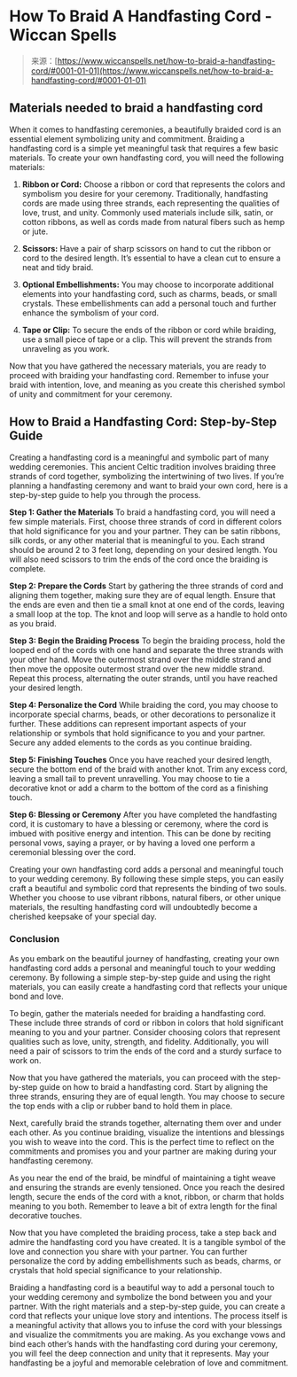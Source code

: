 <!--yml
category: 未分类
date: 2024-06-12 20:06:52
-->

# How To Braid A Handfasting Cord - Wiccan Spells

> 来源：[https://www.wiccanspells.net/how-to-braid-a-handfasting-cord/#0001-01-01](https://www.wiccanspells.net/how-to-braid-a-handfasting-cord/#0001-01-01)

## Materials needed to braid a handfasting cord

When it comes to handfasting ceremonies, a beautifully braided cord is an essential element symbolizing unity and commitment. Braiding a handfasting cord is a simple yet meaningful task that requires a few basic materials. To create your own handfasting cord, you will need the following materials:

1.  **Ribbon or Cord:** Choose a ribbon or cord that represents the colors and symbolism you desire for your ceremony. Traditionally, handfasting cords are made using three strands, each representing the qualities of love, trust, and unity. Commonly used materials include silk, satin, or cotton ribbons, as well as cords made from natural fibers such as hemp or jute.

2.  **Scissors:** Have a pair of sharp scissors on hand to cut the ribbon or cord to the desired length. It’s essential to have a clean cut to ensure a neat and tidy braid.

3.  **Optional Embellishments:** You may choose to incorporate additional elements into your handfasting cord, such as charms, beads, or small crystals. These embellishments can add a personal touch and further enhance the symbolism of your cord.

4.  **Tape or Clip:** To secure the ends of the ribbon or cord while braiding, use a small piece of tape or a clip. This will prevent the strands from unraveling as you work.

Now that you have gathered the necessary materials, you are ready to proceed with braiding your handfasting cord. Remember to infuse your braid with intention, love, and meaning as you create this cherished symbol of unity and commitment for your ceremony.

## How to Braid a Handfasting Cord: Step-by-Step Guide

Creating a handfasting cord is a meaningful and symbolic part of many wedding ceremonies. This ancient Celtic tradition involves braiding three strands of cord together, symbolizing the intertwining of two lives. If you’re planning a handfasting ceremony and want to braid your own cord, here is a step-by-step guide to help you through the process.

**Step 1: Gather the Materials**
To braid a handfasting cord, you will need a few simple materials. First, choose three strands of cord in different colors that hold significance for you and your partner. They can be satin ribbons, silk cords, or any other material that is meaningful to you. Each strand should be around 2 to 3 feet long, depending on your desired length. You will also need scissors to trim the ends of the cord once the braiding is complete.

**Step 2: Prepare the Cords**
Start by gathering the three strands of cord and aligning them together, making sure they are of equal length. Ensure that the ends are even and then tie a small knot at one end of the cords, leaving a small loop at the top. The knot and loop will serve as a handle to hold onto as you braid.

**Step 3: Begin the Braiding Process**
To begin the braiding process, hold the looped end of the cords with one hand and separate the three strands with your other hand. Move the outermost strand over the middle strand and then move the opposite outermost strand over the new middle strand. Repeat this process, alternating the outer strands, until you have reached your desired length.

**Step 4: Personalize the Cord**
While braiding the cord, you may choose to incorporate special charms, beads, or other decorations to personalize it further. These additions can represent important aspects of your relationship or symbols that hold significance to you and your partner. Secure any added elements to the cords as you continue braiding.

**Step 5: Finishing Touches**
Once you have reached your desired length, secure the bottom end of the braid with another knot. Trim any excess cord, leaving a small tail to prevent unravelling. You may choose to tie a decorative knot or add a charm to the bottom of the cord as a finishing touch.

**Step 6: Blessing or Ceremony**
After you have completed the handfasting cord, it is customary to have a blessing or ceremony, where the cord is imbued with positive energy and intention. This can be done by reciting personal vows, saying a prayer, or by having a loved one perform a ceremonial blessing over the cord.

Creating your own handfasting cord adds a personal and meaningful touch to your wedding ceremony. By following these simple steps, you can easily craft a beautiful and symbolic cord that represents the binding of two souls. Whether you choose to use vibrant ribbons, natural fibers, or other unique materials, the resulting handfasting cord will undoubtedly become a cherished keepsake of your special day.

### Conclusion

As you embark on the beautiful journey of handfasting, creating your own handfasting cord adds a personal and meaningful touch to your wedding ceremony. By following a simple step-by-step guide and using the right materials, you can easily create a handfasting cord that reflects your unique bond and love.

To begin, gather the materials needed for braiding a handfasting cord. These include three strands of cord or ribbon in colors that hold significant meaning to you and your partner. Consider choosing colors that represent qualities such as love, unity, strength, and fidelity. Additionally, you will need a pair of scissors to trim the ends of the cord and a sturdy surface to work on.

Now that you have gathered the materials, you can proceed with the step-by-step guide on how to braid a handfasting cord. Start by aligning the three strands, ensuring they are of equal length. You may choose to secure the top ends with a clip or rubber band to hold them in place.

Next, carefully braid the strands together, alternating them over and under each other. As you continue braiding, visualize the intentions and blessings you wish to weave into the cord. This is the perfect time to reflect on the commitments and promises you and your partner are making during your handfasting ceremony.

As you near the end of the braid, be mindful of maintaining a tight weave and ensuring the strands are evenly tensioned. Once you reach the desired length, secure the ends of the cord with a knot, ribbon, or charm that holds meaning to you both. Remember to leave a bit of extra length for the final decorative touches.

Now that you have completed the braiding process, take a step back and admire the handfasting cord you have created. It is a tangible symbol of the love and connection you share with your partner. You can further personalize the cord by adding embellishments such as beads, charms, or crystals that hold special significance to your relationship.

Braiding a handfasting cord is a beautiful way to add a personal touch to your wedding ceremony and symbolize the bond between you and your partner. With the right materials and a step-by-step guide, you can create a cord that reflects your unique love story and intentions. The process itself is a meaningful activity that allows you to infuse the cord with your blessings and visualize the commitments you are making. As you exchange vows and bind each other’s hands with the handfasting cord during your ceremony, you will feel the deep connection and unity that it represents. May your handfasting be a joyful and memorable celebration of love and commitment.
